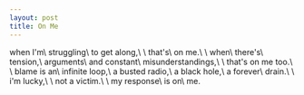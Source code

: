 ```yaml
---
layout: post
title: On Me
---
```

when I'm\\
struggling\\
to get along,\\
\\
that's\\
on me.\\
\\
when\\
there's\\
tension,\\
arguments\\
and constant\\
misunderstandings,\\
\\
that's on me too.\\
\\
blame is an\\
infinite loop,\\
a busted radio,\\
a black hole,\\
a forever\\
drain.\\
\\
i'm lucky,\\
\\
not a victim.\\
\\
my response\\
is on\\
me.
